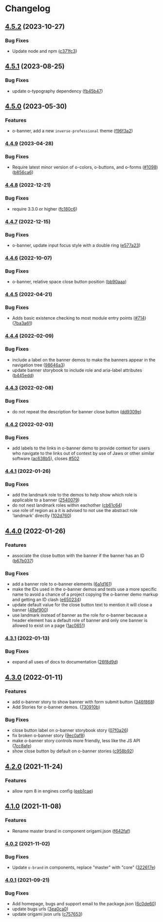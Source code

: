 # Changelog

## [4.5.2](https://github.com/Financial-Times/origami/compare/o-banner-v4.5.1...o-banner-v4.5.2) (2023-10-27)


### Bug Fixes

* Update node and npm ([c371fc3](https://github.com/Financial-Times/origami/commit/c371fc3f7f2d66266dbca95862ecef3ddeb1f339))

## [4.5.1](https://github.com/Financial-Times/origami/compare/o-banner-v4.5.0...o-banner-v4.5.1) (2023-08-25)


### Bug Fixes

* update o-typography dependency  ([fb45b47](https://github.com/Financial-Times/origami/commit/fb45b47274241ea828f7dd50233441a76a215a51))

## [4.5.0](https://www.github.com/Financial-Times/origami/compare/o-banner-v4.4.9...o-banner-v4.5.0) (2023-05-30)


### Features

* o-banner, add a new `inverse-professional` theme  ([f96f3a2](https://www.github.com/Financial-Times/origami/commit/f96f3a21d6ee2c71f3be79d1891316d9d39cc6ac))

### [4.4.9](https://www.github.com/Financial-Times/origami/compare/o-banner-v4.4.8...o-banner-v4.4.9) (2023-04-28)


### Bug Fixes

* Require latest minor version of o-colors, o-buttons, and o-forms ([#1098](https://www.github.com/Financial-Times/origami/issues/1098)) ([b856ca6](https://www.github.com/Financial-Times/origami/commit/b856ca66c9ec555f3c70833ffa35cb05cd19841f))

### [4.4.8](https://www.github.com/Financial-Times/origami/compare/o-banner-v4.4.7...o-banner-v4.4.8) (2022-12-21)


### Bug Fixes

* require 3.3.0 or higher ([fc180c6](https://www.github.com/Financial-Times/origami/commit/fc180c619755daa1b7bfe65509f354cf0de113bf))

### [4.4.7](https://www.github.com/Financial-Times/origami/compare/o-banner-v4.4.6...o-banner-v4.4.7) (2022-12-15)


### Bug Fixes

* o-banner, update input focus style with a double ring ([e577a23](https://www.github.com/Financial-Times/origami/commit/e577a23523f25ee212aa487c5295eb6c6104a953))

### [4.4.6](https://www.github.com/Financial-Times/origami/compare/o-banner-v4.4.5...o-banner-v4.4.6) (2022-10-07)


### Bug Fixes

* o-banner, relative space close button position ([bb90aaa](https://www.github.com/Financial-Times/origami/commit/bb90aaa9d5850cbac3fe357e62bb65ba3b5c9fc8))

### [4.4.5](https://www.github.com/Financial-Times/origami/compare/o-banner-v4.4.4...o-banner-v4.4.5) (2022-04-21)


### Bug Fixes

* Adds basic existence checking to most module entry points ([#714](https://www.github.com/Financial-Times/origami/issues/714)) ([7ba3a61](https://www.github.com/Financial-Times/origami/commit/7ba3a61d0de2a32d3a27a225fd4258b3820c7bda))

### [4.4.4](https://www.github.com/Financial-Times/origami/compare/o-banner-v4.4.3...o-banner-v4.4.4) (2022-02-09)


### Bug Fixes

* include a label on the banner demos to make the banners appear in the navigation tree ([98646a3](https://www.github.com/Financial-Times/origami/commit/98646a3158ade01f11e3f6460c2e8e9bf235c648))
* update banner storybook to include role and aria-label attributes ([b445edd](https://www.github.com/Financial-Times/origami/commit/b445edd1d5961abbd011bca42bf80625ebc01c61))

### [4.4.3](https://www.github.com/Financial-Times/origami/compare/o-banner-v4.4.2...o-banner-v4.4.3) (2022-02-08)


### Bug Fixes

* do not repeat the description for banner close button ([dd9309e](https://www.github.com/Financial-Times/origami/commit/dd9309e557161bedb70244aabea9a8ddf292f8c6))

### [4.4.2](https://www.github.com/Financial-Times/origami/compare/o-banner-v4.4.1...o-banner-v4.4.2) (2022-02-03)


### Bug Fixes

* add labels to the links in o-banner demo to provide context for users who navigate to the links out of context by use of Jaws or other similar software ([ac638b5](https://www.github.com/Financial-Times/origami/commit/ac638b59f822574e5df28ace1aad8ce9bed9eb46)), closes [#502](https://www.github.com/Financial-Times/origami/issues/502)

### [4.4.1](https://www.github.com/Financial-Times/origami/compare/o-banner-v4.4.0...o-banner-v4.4.1) (2022-01-26)


### Bug Fixes

* add the landmark role to the demos to help show which role is applicable to a banner ([2540079](https://www.github.com/Financial-Times/origami/commit/2540079f2b504a99ff922e6d67928b4851a33a8a))
* do not nest landmark roles within eachother ([cb61c64](https://www.github.com/Financial-Times/origami/commit/cb61c6464d4cfc475c3026fbbdc7388229e8edb6))
* use role of region as a it is advised to not use the abstract role 'landmark' directly ([102d760](https://www.github.com/Financial-Times/origami/commit/102d7601d98f3d564e0db35f07bbd4cb324001a2))

## [4.4.0](https://www.github.com/Financial-Times/origami/compare/o-banner-v4.3.1...o-banner-v4.4.0) (2022-01-26)


### Features

* associate the close button with the banner if the banner has an ID ([b67b037](https://www.github.com/Financial-Times/origami/commit/b67b037bb24563b5247a7f6e55c721825278813f))


### Bug Fixes

* add a banner role to o-banner elements ([6a1d161](https://www.github.com/Financial-Times/origami/commit/6a1d161ba6e5a3d7e6a4949b8d90a73a92f9666f))
* make the IDs used in the o-banner demos and tests use a more specific name to avoid a chance of a project copying the o-banner demo markup and getting an ID clash ([e650234](https://www.github.com/Financial-Times/origami/commit/e6502341139ae252bde4ba65754ae00e0736df5e))
* update default value for the close button text to mention it will close a banner ([49af900](https://www.github.com/Financial-Times/origami/commit/49af900d59e18d35635ae20773b5dd678442c74d))
* use landmark instead of banner as the role for o-banner because a header element has a default role of banner and only one banner is allowed to exist on a page ([1ac0651](https://www.github.com/Financial-Times/origami/commit/1ac06518404d10dd4b294e22e920db8e224c8b90))

### [4.3.1](https://www.github.com/Financial-Times/origami/compare/o-banner-v4.3.0...o-banner-v4.3.1) (2022-01-13)


### Bug Fixes

* expand all uses of docs to documentation ([26f8d9d](https://www.github.com/Financial-Times/origami/commit/26f8d9d8cbbe3e78902d8c3951b37e08150a77bd))

## [4.3.0](https://www.github.com/Financial-Times/origami/compare/o-banner-v4.2.0...o-banner-v4.3.0) (2022-01-11)


### Features

* add o-banner story to show banner with form submit button ([346f868](https://www.github.com/Financial-Times/origami/commit/346f8680bd2f90c921de1d4c28fbccbc1038c8d8))
* Add Stories for o-banner demos. ([730910b](https://www.github.com/Financial-Times/origami/commit/730910b8c29407d919e15367e6f8fd2f791d6624))


### Bug Fixes

* close button label on o-banner storybook story ([07f0a26](https://www.github.com/Financial-Times/origami/commit/07f0a2634d738748543d21e3b55696d9b26a611f))
* fix broken o-banner story ([9ec0af8](https://www.github.com/Financial-Times/origami/commit/9ec0af86817085f61e1f6b049d5d599559b3cb19))
* make o-banner story controls more friendly, less like the JS API ([7cc8afe](https://www.github.com/Financial-Times/origami/commit/7cc8afe461a63a8e551152d2f0636157640280e0))
* show close button by default on o-banner stories ([c958b92](https://www.github.com/Financial-Times/origami/commit/c958b927252967448223758cd4de405bacd62568))

## [4.2.0](https://www.github.com/Financial-Times/origami/compare/o-banner-v4.1.0...o-banner-v4.2.0) (2021-11-24)


### Features

* allow npm 8 in engines config ([eeb1cae](https://www.github.com/Financial-Times/origami/commit/eeb1cae6e7f0379e647f2b41240b1f294997d528))

## [4.1.0](https://www.github.com/Financial-Times/origami/compare/o-banner-v4.0.2...o-banner-v4.1.0) (2021-11-08)


### Features

* Rename master brand in component origami.json ([f642faf](https://www.github.com/Financial-Times/origami/commit/f642faf0574d84ea8185b56e6090c8015def27e6))

### [4.0.2](https://www.github.com/Financial-Times/origami/compare/o-banner-v4.0.1...o-banner-v4.0.2) (2021-11-02)


### Bug Fixes

* Update `o-brand` in components, replace "master" with "core" ([322617e](https://www.github.com/Financial-Times/origami/commit/322617ea80f30a6825d9c36872e05574b871ea82))

### [4.0.1](https://www.github.com/Financial-Times/origami/compare/o-banner-v4.0.0...o-banner-v4.0.1) (2021-09-21)


### Bug Fixes

* Add homepage, bugs and support email to the package.json ([6c0de60](https://www.github.com/Financial-Times/origami/commit/6c0de60ebd6e64c4dd16d000fcc6b79412ce30f4))
* update bugs urls ([3ea0ca0](https://www.github.com/Financial-Times/origami/commit/3ea0ca03bcb6e55142a77387ad0fff5ddf056d44))
* update origami json urls ([c757653](https://www.github.com/Financial-Times/origami/commit/c7576532b5a14f0462d5346dfb63238be025602e))
